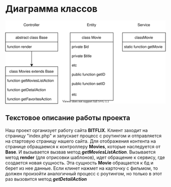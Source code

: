 # Диаграмма классов
![alt text](svg/diagramclass.svg)
## Текстовое описание работы проекта
Наш проект организует работу сайта **BITFLIX**. 
Клиент заходит на страницу "index.php" и запускает процесс с роутингом и отправляется на стартовую страницу нашего сайта.
Для отображения контента на странице обращаемся к контроллеру **Movies**, которые наследуется от **Base**. 
И вызывается вызвав метод ***getMoviesListAction***.
Вызывается метод **render** (для отрисовки шаблонов), идет обращение к сервису, где создается новая сущность. 
Эта сущность **Movie** обращается к бд и берет из нее данные.
Если клинет нажмет на карточку с фильмом, то должен произойти аналогичный процесс с роутингом, но только
в этот раз вызовится метод ***getDetailAction***